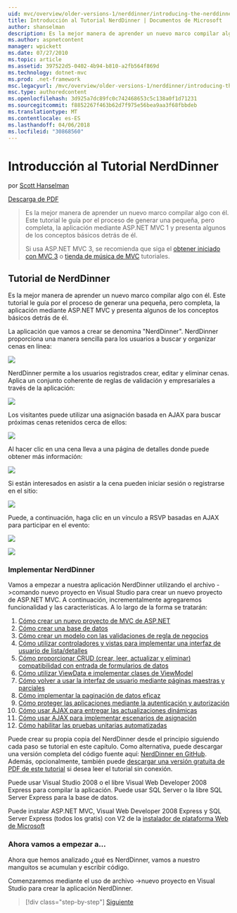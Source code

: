 ```yaml
---
uid: mvc/overview/older-versions-1/nerddinner/introducing-the-nerddinner-tutorial
title: Introducción al Tutorial NerdDinner | Documentos de Microsoft
author: shanselman
description: Es la mejor manera de aprender un nuevo marco compilar algo con él. Este tutorial le guía a través de cómo crear una aplicación pequeña, pero completa, con ASP.NE...
ms.author: aspnetcontent
manager: wpickett
ms.date: 07/27/2010
ms.topic: article
ms.assetid: 397522d5-0402-4b94-b810-a2fb564f869d
ms.technology: dotnet-mvc
ms.prod: .net-framework
msc.legacyurl: /mvc/overview/older-versions-1/nerddinner/introducing-the-nerddinner-tutorial
msc.type: authoredcontent
ms.openlocfilehash: 3d925a7dc89fc0c742468653c5c138a0f1d71231
ms.sourcegitcommit: f8852267f463b62d7f975e56bea9aa3f68fbbdeb
ms.translationtype: MT
ms.contentlocale: es-ES
ms.lasthandoff: 04/06/2018
ms.locfileid: "30868560"
---
```

<a name="introducing-the-nerddinner-tutorial"></a>Introducción al Tutorial NerdDinner
====================
por [Scott Hanselman](https://github.com/shanselman)

[Descarga de PDF](http://aspnetmvcbook.s3.amazonaws.com/aspnetmvc-nerdinner_v1.pdf)

> Es la mejor manera de aprender un nuevo marco compilar algo con él. Este tutorial le guía por el proceso de generar una pequeña, pero completa, la aplicación mediante ASP.NET MVC 1 y presenta algunos de los conceptos básicos detrás de él.
> 
> Si usa ASP.NET MVC 3, se recomienda que siga el [obtener iniciado con MVC 3](../../older-versions/getting-started-with-aspnet-mvc3/cs/intro-to-aspnet-mvc-3.md) o [tienda de música de MVC](../../older-versions/mvc-music-store/mvc-music-store-part-1.md) tutoriales.


## <a name="nerddinner-tutorial"></a>Tutorial de NerdDinner

Es la mejor manera de aprender un nuevo marco compilar algo con él. Este tutorial le guía por el proceso de generar una pequeña, pero completa, la aplicación mediante ASP.NET MVC y presenta algunos de los conceptos básicos detrás de él.

La aplicación que vamos a crear se denomina "NerdDinner". NerdDinner proporciona una manera sencilla para los usuarios a buscar y organizar cenas en línea:

![](introducing-the-nerddinner-tutorial/_static/image1.png)

NerdDinner permite a los usuarios registrados crear, editar y eliminar cenas. Aplica un conjunto coherente de reglas de validación y empresariales a través de la aplicación:

![](introducing-the-nerddinner-tutorial/_static/image2.png)

Los visitantes puede utilizar una asignación basada en AJAX para buscar próximas cenas retenidos cerca de ellos:

![](introducing-the-nerddinner-tutorial/_static/image3.png)

Al hacer clic en una cena lleva a una página de detalles donde puede obtener más información:

![](introducing-the-nerddinner-tutorial/_static/image4.png)

Si están interesados en asistir a la cena pueden iniciar sesión o registrarse en el sitio:

![](introducing-the-nerddinner-tutorial/_static/image5.png)

Puede, a continuación, haga clic en un vínculo a RSVP basadas en AJAX para participar en el evento:

![](introducing-the-nerddinner-tutorial/_static/image6.png)

![](introducing-the-nerddinner-tutorial/_static/image7.png)

### <a name="implementing-nerddinner"></a>Implementar NerdDinner

Vamos a empezar a nuestra aplicación NerdDinner utilizando el archivo -&gt;comando nuevo proyecto en Visual Studio para crear un nuevo proyecto de ASP.NET MVC. A continuación, incrementalmente agregaremos funcionalidad y las características. A lo largo de la forma se tratarán:

1. [Cómo crear un nuevo proyecto de MVC de ASP.NET](# "crear un nuevo proyecto de MVC de ASP.NET")
2. [Cómo crear una base de datos](# "crear una base de datos")
3. [Cómo crear un modelo con las validaciones de regla de negocios](# "generar un modelo con las validaciones de regla de negocios")
4. [Cómo utilizar controladores y vistas para implementar una interfaz de usuario de lista/detalles](# "usar controladores y vistas para implementar una interfaz de usuario de la lista y detalles")
5. [Cómo proporcionar CRUD (crear, leer, actualizar y eliminar) compatibilidad con entrada de formularios de datos](# "admite de entrada de formulario de datos de proporciona CRUD (creación, lectura, actualización, eliminación)")
6. [Cómo utilizar ViewData e implementar clases de ViewModel](# "usar ViewData e implementar clases de modelo de vista")
7. [Cómo volver a usar la interfaz de usuario mediante páginas maestras y parciales](# "volver a usar interfaz de usuario usando las páginas principales y parciales")
8. [Cómo implementar la paginación de datos eficaz](# "implementar eficaz paginación de datos")
9. [Cómo proteger las aplicaciones mediante la autenticación y autorización](# "segura aplicaciones mediante la autenticación y autorización")
10. [Cómo usar AJAX para entregar las actualizaciones dinámicas](# "usar AJAX para entregar las actualizaciones dinámicas")
11. [Cómo usar AJAX para implementar escenarios de asignación](# "usar AJAX para implementar escenarios de asignación")
12. [Cómo habilitar las pruebas unitarias automatizadas](# "habilitar pruebas unitarias automatizadas")

Puede crear su propia copia del NerdDinner desde el principio siguiendo cada paso se tutorial en este capítulo. Como alternativa, puede descargar una versión completa del código fuente aquí: [NerdDinner en GitHub](https://github.com/AspNetMVPSamples/NerdDinner). Además, opcionalmente, también puede [descargar una versión gratuita de PDF de este tutorial](http://aspnetmvcbook.s3.amazonaws.com/aspnetmvc-nerdinner_v1.pdf) si desea leer el tutorial sin conexión.

Puede usar Visual Studio 2008 o el libre Visual Web Developer 2008 Express para compilar la aplicación. Puede usar SQL Server o la libre SQL Server Express para la base de datos.

Puede instalar ASP.NET MVC, Visual Web Developer 2008 Express y SQL Server Express (todos los gratis) con V2 de la [instalador de plataforma Web de Microsoft](https://www.microsoft.com/web/downloads/platform.aspx)

### <a name="now-lets-get-started"></a>Ahora vamos a empezar a...

Ahora que hemos analizado ¿qué es NerdDinner, vamos a nuestro manguitos se acumulan y escribir código.

Comenzaremos mediante el uso de archivo -&gt;nuevo proyecto en Visual Studio para crear la aplicación NerdDinner.

> [!div class="step-by-step"]
> [Siguiente](create-a-new-aspnet-mvc-project.md)
